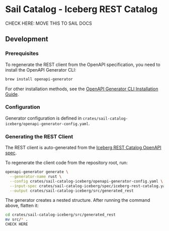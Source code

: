 # Sail Catalog - Iceberg REST Catalog

CHECK HERE: MOVE THIS TO SAIL DOCS

## Development

### Prerequisites

To regenerate the REST client from the OpenAPI specification, you need to install the OpenAPI Generator CLI:

```bash
brew install openapi-generator
```

For other installation methods, see the [OpenAPI Generator CLI Installation Guide](https://openapi-generator.tech/docs/installation/).

### Configuration

Generator configuration is defined in `crates/sail-catalog-iceberg/openapi-generator-config.yaml`.

### Generating the REST Client

The REST client is auto-generated from the [Iceberg REST Catalog OpenAPI spec](spec/iceberg-rest-catalog.yaml).

To regenerate the client code from the repository root, run:

```bash
openapi-generator generate \
  --generator-name rust \
  --config crates/sail-catalog-iceberg/openapi-generator-config.yaml \
  --input-spec crates/sail-catalog-iceberg/spec/iceberg-rest-catalog.yaml \
  --output crates/sail-catalog-iceberg/src/generated_rest
```

The generator creates a nested structure. After running the command above, flatten it:

```bash
cd crates/sail-catalog-iceberg/src/generated_rest
mv src/* .
CHECK HERE
```